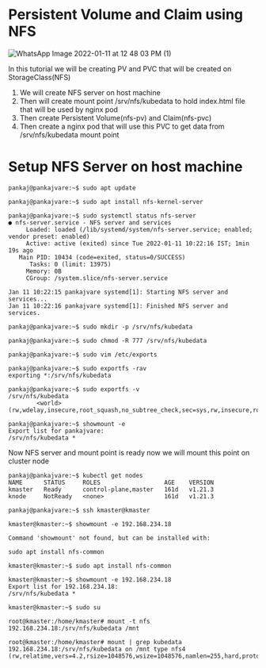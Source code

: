 # Persistent Volume and Claim using NFS 
![WhatsApp Image 2022-01-11 at 12 48 03 PM (1)](https://user-images.githubusercontent.com/76647860/148898152-4e1acda5-9bfb-42bb-a3a3-2a39e0e2ee7e.jpeg)

In this tutorial we will be creating PV and PVC that will be created on StorageClass(NFS)

1. We will create NFS server on host machine 
2. Then will create mount point /srv/nfs/kubedata to hold index.html file that will be used by nginx pod
3. Then create Persistent Volume(nfs-pv) and Claim(nfs-pvc)
4. Then create a nginx pod that will use this PVC to get data from /srv/nfs/kubedata mount point

# Setup NFS Server on host machine
```console
pankaj@pankajvare:~$ sudo apt update

pankaj@pankajvare:~$ sudo apt install nfs-kernel-server

pankaj@pankajvare:~$ sudo systemctl status nfs-server
● nfs-server.service - NFS server and services
     Loaded: loaded (/lib/systemd/system/nfs-server.service; enabled; vendor preset: enabled)
     Active: active (exited) since Tue 2022-01-11 10:22:16 IST; 1min 19s ago
   Main PID: 10434 (code=exited, status=0/SUCCESS)
      Tasks: 0 (limit: 13975)
     Memory: 0B
     CGroup: /system.slice/nfs-server.service

Jan 11 10:22:15 pankajvare systemd[1]: Starting NFS server and services...
Jan 11 10:22:16 pankajvare systemd[1]: Finished NFS server and services.

pankaj@pankajvare:~$ sudo mkdir -p /srv/nfs/kubedata

pankaj@pankajvare:~$ sudo chmod -R 777 /srv/nfs/kubedata

pankaj@pankajvare:~$ sudo vim /etc/exports 

pankaj@pankajvare:~$ sudo exportfs -rav
exporting *:/srv/nfs/kubedata

pankaj@pankajvare:~$ sudo exportfs -v
/srv/nfs/kubedata
		<world>(rw,wdelay,insecure,root_squash,no_subtree_check,sec=sys,rw,insecure,root_squash,no_all_squash)
    
pankaj@pankajvare:~$ showmount -e
Export list for pankajvare:
/srv/nfs/kubedata *

```
Now NFS server and mount point is ready now we will mount this point on cluster node

```console
pankaj@pankajvare:~$ kubectl get nodes
NAME      STATUS     ROLES                  AGE    VERSION
kmaster   Ready      control-plane,master   161d   v1.21.3
knode     NotReady   <none>                 161d   v1.21.3

pankaj@pankajvare:~$ ssh kmaster@kmaster 

kmaster@kmaster:~$ showmount -e 192.168.234.18

Command 'showmount' not found, but can be installed with:

sudo apt install nfs-common

kmaster@kmaster:~$ sudo apt install nfs-common

kmaster@kmaster:~$ showmount -e 192.168.234.18
Export list for 192.168.234.18:
/srv/nfs/kubedata *

kmaster@kmaster:~$ sudo su

root@kmaster:/home/kmaster# mount -t nfs 192.168.234.18:/srv/nfs/kubedata /mnt

root@kmaster:/home/kmaster# mount | grep kubedata
192.168.234.18:/srv/nfs/kubedata on /mnt type nfs4 (rw,relatime,vers=4.2,rsize=1048576,wsize=1048576,namlen=255,hard,proto=tcp,timeo=600,retrans=2,sec=sys,clientaddr=192.168.246.128,local_lock=none,addr=192.168.234.18)

